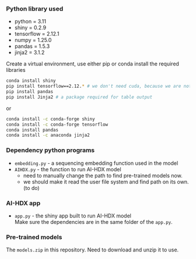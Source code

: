 ### Python library used
* python = 3.11
* shiny = 0.2.9
* tensorflow = 2.12.1
* numpy = 1.25.0
* pandas = 1.5.3
* jinja2 = 3.1.2

Create a virtual environment, use either pip or conda install the required libraries
```bash
conda install shiny
pip install tensorflow==2.12.* # we don't need cuda, because we are not using GPU
pip install pandas
pip install Jinja2 # a package required for table output
```
or
```bash
conda install -c conda-forge shiny
conda install -c conda-forge tensorflow
conda install pandas
conda install -c anaconda jinja2
```

### Dependency python programs
* `embedding.py` - a sequencing embedding function used in the model
* `AIHDX.py` - the function to run AI-HDX model
  * need to manually change the path to find pre-trained models now.
  * we should make it read the user file system and find path on its own. (to do)

### AI-HDX app
* `app.py` - the shiny app built to run AI-HDX model        
Make sure the dependencies are in the same folder of the `app.py`.

### Pre-trained models
The `models.zip` in this repository. Need to download and unzip it to use. 
